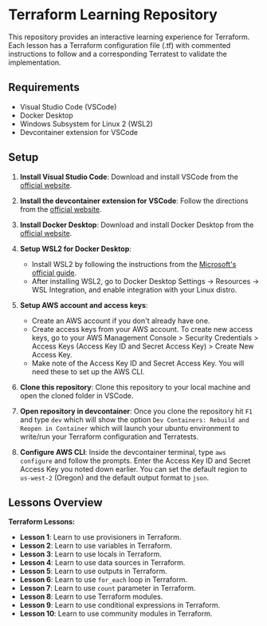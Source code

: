 # Terraform Learning Repository

This repository provides an interactive learning experience for Terraform. Each lesson has a Terraform configuration file (.tf) with commented instructions to follow and a corresponding Terratest to validate the implementation.

## Requirements

- Visual Studio Code (VSCode)
- Docker Desktop
- Windows Subsystem for Linux 2 (WSL2)
- Devcontainer extension for VSCode

## Setup

1. **Install Visual Studio Code**: Download and install VSCode from the [official website](https://code.visualstudio.com/).

2. **Install the devcontainer extension for VSCode**: Follow the directions from the [official website](https://code.visualstudio.com/docs/remote/containers).

3. **Install Docker Desktop**: Download and install Docker Desktop from the [official website](https://www.docker.com/products/docker-desktop).

4. **Setup WSL2 for Docker Desktop**:
    - Install WSL2 by following the instructions from the [Microsoft's official guide](https://docs.microsoft.com/en-us/windows/wsl/install-win10).
    - After installing WSL2, go to Docker Desktop Settings -> Resources -> WSL Integration, and enable integration with your Linux distro.

5. **Setup AWS account and access keys**:
    - Create an AWS account if you don't already have one.
    - Create access keys from your AWS account. To create new access keys, go to your AWS Management Console > Security Credentials > Access Keys (Access Key ID and Secret Access Key) > Create New Access Key.
    - Make note of the Access Key ID and Secret Access Key. You will need these to set up the AWS CLI.

6. **Clone this repository**: Clone this repository to your local machine and open the cloned folder in VSCode.

7. **Open repository in devcontainer**: Once you clone the repository hit `F1` and type `dev` which will show the option `Dev Containers: Rebuild and Reopen in Container` which will launch your ubuntu environment to write/run your Terraform configuration and Terratests.

8. **Configure AWS CLI**: Inside the devcontainer terminal, type `aws configure` and follow the prompts. Enter the Access Key ID and Secret Access Key you noted down earlier. You can set the default region to `us-west-2` (Oregon) and the default output format to `json`.

## Lessons Overview

**Terraform Lessons:**

- **Lesson 1**: Learn to use provisioners in Terraform.
- **Lesson 2**: Learn to use variables in Terraform.
- **Lesson 3**: Learn to use locals in Terraform.
- **Lesson 4**: Learn to use data sources in Terraform.
- **Lesson 5**: Learn to use outputs in Terraform.
- **Lesson 6**: Learn to use `for_each` loop in Terraform.
- **Lesson 7**: Learn to use `count` parameter in Terraform.
- **Lesson 8**: Learn to use Terraform modules.
- **Lesson 9**: Learn to use conditional expressions in Terraform.
- **Lesson 10**: Learn to use community modules in Terraform.